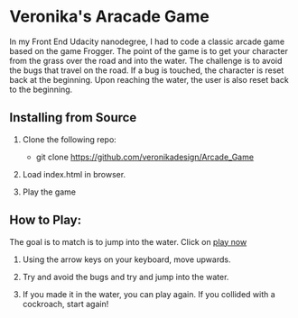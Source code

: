 # Veronika's Aracade Game

In my Front End Udacity nanodegree, I had to code a classic arcade game based on the game Frogger. The point of the game is to get your character from the grass over the road and into the water. The challenge is to avoid the bugs that travel on the road. If a bug is touched, the character is reset back at the beginning. Upon reaching the water, the user is also reset back to the beginning.


## Installing from Source

1. Clone the following repo:
   * git clone https://github.com/veronikadesign/Arcade_Game

2. Load index.html in browser.

3. Play the game


## How to Play:
The goal is to match is to jump into the water.
Click on [play now](https://htmlpreview.github.io/?https://github.com/veronikadesign/Arcade_Game/blob/master/index.html)

1. Using the arrow keys on your keyboard, move upwards.

2. Try and avoid the bugs and try and jump into the water.

3. If you made it in the water, you can play again. If you collided with a cockroach, start again!
